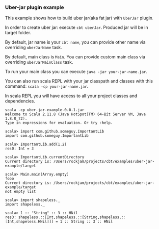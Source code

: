 ### Uber-jar plugin example

This example shows how to build uber jar(aka fat jar) with `UberJar` plugin.

In order to create uber jar: execute `cbt uberJar`. Produced jar will be in target folder.

By default, jar name is your `cbt name`, you can provide other name via overriding `uberJarName` task.

By default, main class is `Main`. You can provide custom main class via overriding `uberJarMainClass` task.

To run your main class you can execute `java -jar your-jar-name.jar`.

You can also run scala REPL with your jar classpath and classes with this command: `scala -cp your-jar-name.jar`.

In scala REPL you will have access to all your project classes and dependencies.

```
scala -cp uber-jar-example-0.0.1.jar
Welcome to Scala 2.11.8 (Java HotSpot(TM) 64-Bit Server VM, Java 1.8.0_72).
Type in expressions for evaluation. Or try :help.

scala> import com.github.someguy.ImportantLib
import com.github.someguy.ImportantLib

scala> ImportantLib.add(1,2)
res0: Int = 3

scala> ImportantLib.currentDirectory
Current directory is: /Users/rockjam/projects/cbt/examples/uber-jar-example/target

scala> Main.main(Array.empty)
fooo
Current directory is: /Users/rockjam/projects/cbt/examples/uber-jar-example/target
not empty list

scala> import shapeless._
import shapeless._

scala> 1 :: "String" :: 3 :: HNil
res3: shapeless.::[Int,shapeless.::[String,shapeless.::[Int,shapeless.HNil]]] = 1 :: String :: 3 :: HNil
```
